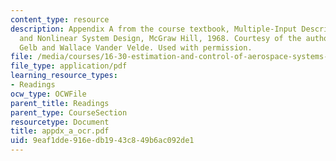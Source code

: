```yaml
---
content_type: resource
description: Appendix A from the course textbook, Multiple-Input Describing Functions
  and Nonlinear System Design, McGraw Hill, 1968. Courtesy of the authors, Authur
  Gelb and Wallace Vander Velde. Used with permission.
file: /media/courses/16-30-estimation-and-control-of-aerospace-systems-spring-2004/9eaf1dde916edb1943c849b6ac092de1_appdx_a_ocr.pdf
file_type: application/pdf
learning_resource_types:
- Readings
ocw_type: OCWFile
parent_title: Readings
parent_type: CourseSection
resourcetype: Document
title: appdx_a_ocr.pdf
uid: 9eaf1dde-916e-db19-43c8-49b6ac092de1
---
```

